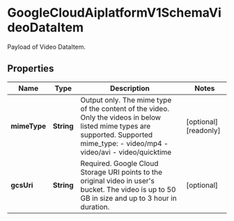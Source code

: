 

# GoogleCloudAiplatformV1SchemaVideoDataItem

Payload of Video DataItem.

## Properties

| Name | Type | Description | Notes |
|------------ | ------------- | ------------- | -------------|
|**mimeType** | **String** | Output only. The mime type of the content of the video. Only the videos in below listed mime types are supported. Supported mime_type: - video/mp4 - video/avi - video/quicktime |  [optional] [readonly] |
|**gcsUri** | **String** | Required. Google Cloud Storage URI points to the original video in user&#39;s bucket. The video is up to 50 GB in size and up to 3 hour in duration. |  [optional] |



